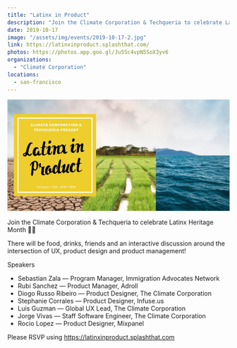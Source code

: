 ```yaml
---
title: "Latinx in Product"
description: "Join the Climate Corporation & Techqueria to celebrate Latinx Heritage Month "
date: 2019-10-17
image: "/assets/img/events/2019-10-17-2.jpg"
link: https://latinxinproduct.splashthat.com/
photos: https://photos.app.goo.gl/Ju55c4vpN5SoX3yv6
organizations:
  - "Climate Corporation"
locations:
  - san-francisco
---
```


![Banner](/assets/img/events/2019-10-17.jpeg)

Join the Climate Corporation & Techqueria to celebrate Latinx Heritage Month 💃🏽

There will be food, drinks, friends and an interactive discussion around the intersection of UX, product design and product management!

Speakers

- Sebastian Zala — Program Manager, Immigration Advocates Network
- Rubi Sanchez — Product Manager, Adroll
- Diogo Russo Ribeiro — Product Designer, The Climate Corporation
- Stephanie Corrales — Product Designer, Infuse.us
- Luis Guzman — Global UX Lead, The Climate Corporation
- Jorge Vivas — Staff Software Engineer, The Climate Corporation
- Rocio Lopez — Product Designer, Mixpanel

Please RSVP using https://latinxinproduct.splashthat.com